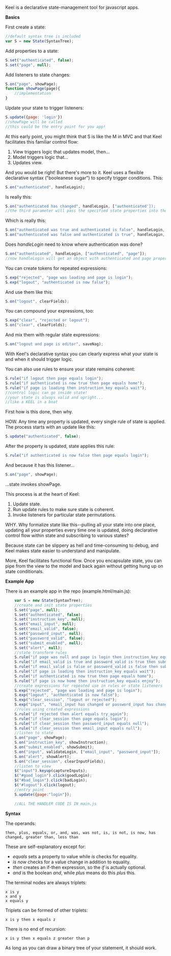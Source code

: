 Keel is a declarative state-management tool for javascript apps.

__Basics__

First create a state: 
```javascript
//default syntax tree is included
var S = new State(SyntaxTree);
```
Add properties to a state:
```javascript
S.set("authenticated", false);
S.set("page", null);
```
Add listeners to state changes:
```javascript
S.on("page", showPage);
function showPage(page){
    //implementation
}
```
Update your state to trigger listeners: 
```javascript
S.update({page: 'login'})
//showPage will be called
//this could be the entry point for you app!
```
At this early point, you might think that S is like the M in MVC and that Keel facilitates this familiar control flow:

1. View triggers logic that updates model, then...
2. Model triggers logic that...
3. Updates view. 

And you would be right! But there's more to it. Keel uses a flexible declarative syntax ("booleanese sugar") to specify trigger conditions. This:
```javascript
S.on("authenticated", handleLogin);
```
Is really this:
```javascript
S.on("authenticated has changed", handleLogin, ["authenticated']);
//the third parameter will pass the specified state properties into the handleLogin
```
Which is really this:
```javascript
S.on("authenticated was true and authenticated is false", handleLogin, ["authenticated"]);
S.on("authenticated was false and authenticated is true", handleLogin, ["authenticated"]);
```
Does _handleLogin_ need to know where authentication was done?
```javascript
S.on("authenticated", handleLogin, ["authenticated", "page"]);
//now handleLogin will get an object with authenticated and page properties
```
You can create tokens for repeated expressions:
```javascript
S.exp("rejected", "page was loading and page is login");
S.exp("logout", "authenticated is now false");
```
And use them like this:
```javascript
S.on("logout", clearFields);
```
You can compound your expressions, too:
```javascript
S.exp("clear", "rejected or logout");
S.on("clear", clearFields);
```
And mix them with regular state expressions:
```javascript
S.on("logout and page is editor", saveNag);
```
With Keel's declarative syntax you can clearly express what your state is and when it should trigger logic. 

You can also use rules to ensure your state remains coherent:
```javascript
S.rule("if logout then page equals login");
S.rule("if authenticated is now true then page equals home");
S.rule("if page is loading then instruction_key equals wait");
//control logic can go inside state!
//your state is always valid and upright...
//like a KEEL in a boat
```
First how is this done, then why.

HOW. Any time any property is updated, every single rule of state is applied. The process starts with an update like this: 
```javascript
S.update("authenticated", false);
```
After the property is updated, state applies this rule:
```javascript
S.rule("if authenticated is now false then page equals login");
```
And because it has this listener...
```javascript
S.on("page", showPage);
```
...state invokes showPage. 

This process is at the heart of Keel:

1. Update state.
2. Run update rules to make sure state is coherent.
3. Invoke listeners for particular state permutations. 

WHY. Why formalize state like this--pulling all your state into one place, updating all your properties every time one is updated, doing declarative control flow within state and subscribing to various states?

Because state can be slippery as hell and time-consuming to debug, and Keel makes state easier to understand and manipulate. 

More, Keel facilitates functional flow. Once you encapsulate state, you can pipe from the view to the model and back again without getting hung up on state conditionals.

__Example App__

There is an example app in the repo (example.html/main.js): 
```javascript
    var S = new State(SyntaxTree);
    //create and init state properties
    S.set("page", null);
    S.set("authenticated", false);
    S.set("instruction_key", null);
    S.set("email_input", null);
    S.set("email_valid", false);
    S.set("password_input", null);
    S.set("password_valid", false);
    S.set("submit_enabled", null);
    S.set("alert", null);
    //state transform rules
    S.rule("if page was null and page is login then instruction_key equals sign_in");
    S.rule("if email_valid is true and password_valid is true then submit_enabled equals true");
    S.rule("if email_valid is false or password_valid is false then submit_enabled equals false");
    S.rule("if page is loading then instruction_key equals wait");
    S.rule("if authenticated is now true then page equals home");
    S.rule("if page is now home then instruction_key equals enjoy");
    //create expressions for repeated use in rules or state listeners
    S.exp("rejected", "page was loading and page is login");
    S.exp("logout", "authenticated is now false");
    S.exp("clear_session", "logout or rejected");
    S.exp("input", "email_input has changed or password_input has changed")
    //rules using created expressions
    S.rule("if rejected then alert equals try_again");
    S.rule("if clear_session then page equals login");
    S.rule("if clear_session then password_input equals null");
    S.rule("if clear_session then email_input equals null");
    //listen to state
    S.on("page", showPage);
    S.on("instruction_key", showInstruction);
    S.on("submit_enabled", showSubmit);
    S.on("input", validateLogin, ["email_input", "password_input"]);
    S.on("alert", showAlert);
    S.on("clear_session", clearInputFields);
    //listen to view
    $("input").keyup(captureInputs);
    $("#good_login").click(goodLogin);
    $("#bad_login").click(badLogin);
    $("#logout").click(logout);
    //entry point
    S.update({page:"login"});

    //ALL THE HANDLER CODE IS IN main.js
```
__Syntax__

The operands:

    then, plus, equals, or, and, was, was not, is, is not, is now, has changed, greater than, less than

These are self-explanatory except for:

   + _equals_ sets a property to value while _is_ checks for equality.
   + _is now_ checks for a value change in addition to equality.
   + _then_ creates an if-then expression, so the _if_ is actually optional.
   + _and_ is the boolean _and_, while _plus_ means do this _plus_ this.

The terminal nodes are always triplets:

    x is y 
    x and y
    x equals y

Triplets can be formed of other triplets:

    x is y then x equals z

There is no end of recursion:

    x is y then x equals z greater than p

As long as you can draw a binary tree of your statement, it should work. 
































